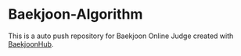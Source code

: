 # Baekjoon-Algorithm
This is a auto push repository for Baekjoon Online Judge created with [BaekjoonHub](https://github.com/BaekjoonHub/BaekjoonHub).
